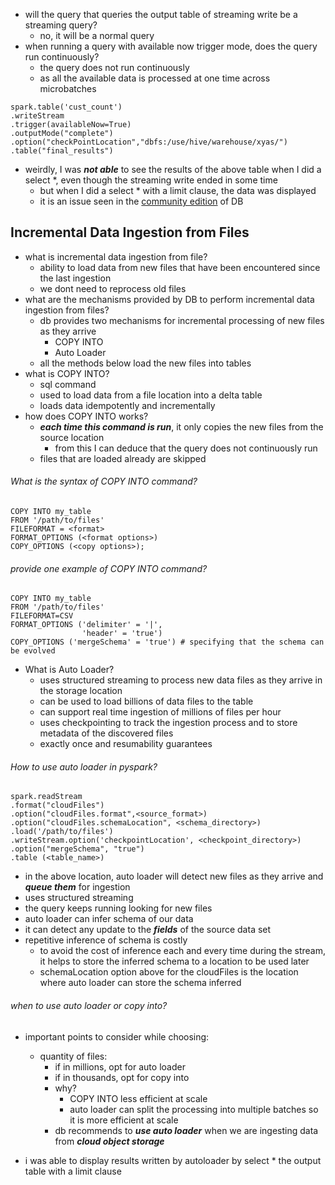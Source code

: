 - will the query that queries the output table of streaming write be a streaming query?
	- no, it will be a normal query
- when running a query with available now trigger mode, does the query run continuously? 
	- the query does not run continuously
	- as all the available data is processed at one time across microbatches
```
spark.table('cust_count')
.writeStream
.trigger(availableNow=True)
.outputMode("complete")
.option("checkPointLocation","dbfs:/use/hive/warehouse/xyas/")
.table("final_results")
```

- weirdly, I was ***not able*** to see the results of the above table when I did a select \*, even though the streaming write ended in some time
	- but when I did a select \* with a limit clause, the data was displayed
	- it is an issue seen in the [community edition](https://www.reddit.com/r/databricks/comments/1e9wdbu/issue_with_dbfs_community_edition/) of DB


## Incremental Data Ingestion from Files
- what is incremental data ingestion from file?
	- ability to load data from new files that have been encountered since the last ingestion
	- we dont need to reprocess old files
- what are the mechanisms provided by DB to perform incremental data ingestion from files?
	- db provides two mechanisms for incremental processing of new files as they arrive
		- COPY INTO
		- Auto Loader
	- all the methods below load the new files into tables
- what is COPY INTO?
	- sql command
	- used to load data from a file location into a delta table
	- loads data idempotently and incrementally
- how does COPY INTO works?
	- ***each time this command is run***, it only copies the new files from the source location
		- from this I can deduce that the query does not continuously run
	- files that are loaded already are skipped
###### What is the syntax of COPY INTO command?
```
COPY INTO my_table
FROM '/path/to/files'
FILEFORMAT = <format>
FORMAT_OPTIONS (<format options>)
COPY_OPTIONS (<copy options>); 
```
###### provide one example of COPY INTO command?
```
COPY INTO my_table
FROM '/path/to/files'
FILEFORMAT=CSV
FORMAT_OPTIONS ('delimiter' = '|',
				'header' = 'true')
COPY_OPTIONS ('mergeSchema' = 'true') # specifying that the schema can be evolved
```

- What is Auto Loader?
	- uses structured streaming to process new data files as they arrive in the storage location
	- can be used to load billions of data files to the table
	- can support real time ingestion of millions of files per hour
	- uses checkpointing to track the ingestion process and to store metadata of the discovered files
	- exactly once and resumability guarantees
###### How to use auto loader in pyspark?
```
spark.readStream
.format("cloudFiles")
.option("cloudFiles.format",<source_format>)
.option("cloudFiles.schemaLocation", <schema_directory>)
.load('/path/to/files')
.writeStream.option('checkpointLocation', <checkpoint_directory>)
.option("mergeSchema", "true")
.table (<table_name>)
```
- in the above location, auto loader will detect new files as they arrive and ***queue them*** for ingestion
- uses structured streaming
- the query keeps running looking for new files
- auto loader can infer schema of our data
- it can detect any update to the ***fields*** of the source data set
- repetitive inference of schema is costly
	- to avoid the cost of inference each and every time during the stream, it helps to store the inferred schema to a location to be used later
	- schemaLocation option above for the cloudFiles is the location where auto loader can store the schema inferred


###### when to use auto loader or copy into?
- important points to consider while choosing:
	- quantity of files:
		- if in millions, opt for auto loader
		- if in thousands, opt for copy into
		- why?
			- COPY INTO less efficient at scale
			- auto loader can split the processing into multiple batches so it is more efficient at scale
		- db recommends to ***use auto loader*** when we are ingesting data from ***cloud object storage***

- i was able to display results written by autoloader by select * the output table with a limit clause
